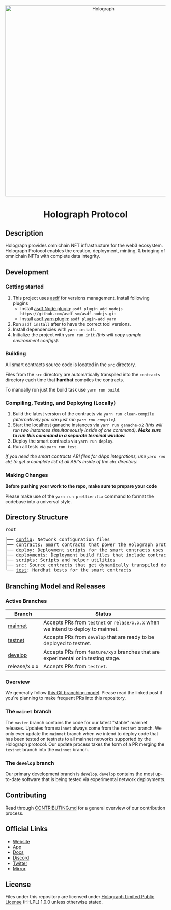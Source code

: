 <div align="center">
  <a href="https://holograph.xyz"><img alt="Holograph" src="https://user-images.githubusercontent.com/21043504/188220186-9c7f55e0-143a-41b4-a6b8-90e8bd54bfd9.png" width=600></a>
  <br />
  <h1>Holograph Protocol</h1>
</div>
<p align="center">
</p>

## Description

Holograph provides omnichain NFT infrastructure for the web3 ecosystem. Holograph Protocol enables the creation, deployment, minting, & bridging of omnichain NFTs with complete data integrity.

## Development

### Getting started

1. This project uses [asdf](https://asdf-vm.com/) for versions management. Install following plugins
   - Install [asdf Node plugin](https://github.com/asdf-vm/asdf-nodejs): `asdf plugin add nodejs https://github.com/asdf-vm/asdf-nodejs.git`
   - Install [asdf yarn plugin](https://github.com/twuni/asdf-yarn): `asdf plugin-add yarn`
1. Run `asdf install` after to have the correct tool versions.
1. Install dependencies with `yarn install`.
1. Initialize the project with `yarn run init` _(this will copy sample environment configs)_.

### Building

All smart contracts source code is located in the `src` directory.

Files from the `src` directory are automatically transpiled into the `contracts` directory each time that **hardhat** compiles the contracts.

To manually run just the build task use `yarn run build`.

### Compiling, Testing, and Deploying (Locally)

1. Build the latest version of the contracts via `yarn run clean-compile` _(alternatively you can just run `yarn run compile`)_.
2. Start the localhost ganache instances via `yarn run ganache-x2` _(this will run two instances simultaneously inside of one command)_. **_Make sure to run this command in a separate terminal window._**
3. Deploy the smart contracts via `yarn run deploy`.
4. Run all tests via `yarn run test`.

_If you need the smart contracts ABI files for dApp integrations, use `yarn run abi` to get a complete list of all ABI's inside of the `abi` directory._

### Making Changes

**Before pushing your work to the repo, make sure to prepare your code**

Please make use of the `yarn run prettier:fix` command to format the codebase into a universal style.

## Directory Structure

<pre>
root

├── <a href="./config">config</a>: Network configuration files
├── <a href="./contracts">contracts</a>: Smart contracts that power the Holograph protocol
├── <a href="./deploy">deploy</a>: Deployment scripts for the smart contracts uses <a href="https://hardhat.org/">Hardhat</a> and <a href="https://github.com/wighawag/hardhat-deploy">Hardhat Deploy</a>
├── <a href="./deployments">deployments</a>: Deployment build files that include contract addresses on each network
├── <a href="./scripts">scripts</a>: Scripts and helper utilities
├── <a href="./src">src</a>: Source contracts that get dynamically transpiled down into the finalized output <a href="./contracts">contracts</a>
└── <a href="./test">test</a>: Hardhat tests for the smart contracts
</pre>

## Branching Model and Releases

### Active Branches

| Branch                                                                     | Status                                                                             |
| -------------------------------------------------------------------------- | ---------------------------------------------------------------------------------- |
| [mainnet](https://github.com/holographxyz/holograph-protocol/tree/mainnet) | Accepts PRs from `testnet` or `relase/x.x.x` when we intend to deploy to mainnet.  |
| [testnet](https://github.com/holographxyz/holograph-protocol/tree/testnet) | Accepts PRs from `develop` that are ready to be deployed to testnet.               |
| [develop](https://github.com/holographxyz/holograph-protocol/tree/develop) | Accepts PRs from `feature/xyz` branches that are experimental or in testing stage. |
| release/x.x.x                                                              | Accepts PRs from `testnet`.                                                        |

### Overview

We generally follow [this Git branching model](https://nvie.com/posts/a-successful-git-branching-model/).
Please read the linked post if you're planning to make frequent PRs into this repository.

### The `mainet` branch

The `master` branch contains the code for our latest "stable" mainnet releases.
Updates from `mainnet` always come from the `testnet` branch.
We only ever update the `mainnet` branch when we intend to deploy code that has been tested on testnets to all mainnet networks supported by the Holograph protocol.
Our update process takes the form of a PR merging the `testnet` branch into the `mainnet` branch.

### The `develop` branch

Our primary development branch is [`develop`](https://github.com/holographxyz/holograph-protocol/tree/testnet).
`develop` contains the most up-to-date software that is being tested via experimental network deployments.

## Contributing

Read through [CONTRIBUTING.md](./CONTRIBUTING.md) for a general overview of our contribution process.

## Official Links

- [Website](https://holograph.xyz)
- [App](https://app.holograph.xyz)
- [Docs](https://docs.holograph.xyz)
- [Discord](https://discord.com/invite/holograph)
- [Twitter](https://twitter.com/holographxyz)
- [Mirror](https://mirror.xyz/holographxyz.eth)

## License

Files under this repository are licensed under [Holograph Limited Public License](https://github.com/holographxyz/holograph-protocol/blob/testnet/LICENSE.md) (H-LPL) 1.0.0 unless otherwise stated.
